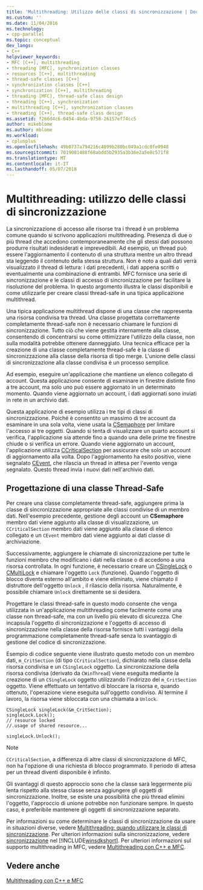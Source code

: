 ```yaml
---
title: 'Multithreading: Utilizzo delle classi di sincronizzazione | Documenti Microsoft'
ms.custom: ''
ms.date: 11/04/2016
ms.technology:
- cpp-parallel
ms.topic: conceptual
dev_langs:
- C++
helpviewer_keywords:
- MFC [C++], multithreading
- threading [MFC], synchronization classes
- resources [C++], multithreading
- thread-safe classes [C++]
- synchronization classes [C++]
- synchronization [C++], multithreading
- threading [MFC], thread-safe class design
- threading [C++], synchronization
- multithreading [C++], synchronization classes
- threading [C++], thread-safe class design
ms.assetid: f266d4c6-0454-4bda-9758-26157ef74cc5
author: mikeblome
ms.author: mblome
ms.workload:
- cplusplus
ms.openlocfilehash: 49b0737a794216c4899b280bc049a1cdc0fe0948
ms.sourcegitcommit: 7019081488f68abdd5b2935a3b36e2a5e8c571f8
ms.translationtype: MT
ms.contentlocale: it-IT
ms.lasthandoff: 05/07/2018
---
```

# <a name="multithreading-how-to-use-the-synchronization-classes"></a>Multithreading: utilizzo delle classi di sincronizzazione
La sincronizzazione di accesso alle risorse tra i thread è un problema comune quando si scrivono applicazioni multithreading. Presenza di due o più thread che accedono contemporaneamente che gli stessi dati possono produrre risultati indesiderati e imprevedibili. Ad esempio, un thread può essere l'aggiornamento il contenuto di una struttura mentre un altro thread sta leggendo il contenuto della stessa struttura. Non è noto a quali dati verrà visualizzato il thread di lettura: i dati precedenti, i dati appena scritti o eventualmente una combinazione di entrambi. MFC fornisce una serie di sincronizzazione e le classi di accesso di sincronizzazione per facilitare la risoluzione del problema. In questo argomento illustra le classi disponibili e come utilizzarle per creare classi thread-safe in una tipica applicazione multithread.  
  
 Una tipica applicazione multithread dispone di una classe che rappresenta una risorsa condivisa tra thread. Una classe progettata correttamente completamente thread-safe non è necessario chiamare le funzioni di sincronizzazione. Tutto ciò che viene gestita internamente alla classe, consentendo di concentrarsi su come ottimizzare l'utilizzo della classe, non sulla modalità potrebbe ottenere danneggiato. Una tecnica efficace per la creazione di una classe completamente thread-safe è la classe di sincronizzazione alla classe della risorsa di tipo merge. L'unione delle classi di sincronizzazione alla classe condivisa è un processo semplice.  
  
 Ad esempio, eseguire un'applicazione che mantiene un elenco collegato di account. Questa applicazione consente di esaminare in finestre distinte fino a tre account, ma solo uno può essere aggiornato in un determinato momento. Quando viene aggiornato un account, i dati aggiornati sono inviati in rete in un archivio dati.  
  
 Questa applicazione di esempio utilizza i tre tipi di classi di sincronizzazione. Poiché è consentito un massimo di tre account da esaminare in una sola volta, viene usata la [CSemaphore](../mfc/reference/csemaphore-class.md) per limitare l'accesso ai tre oggetti. Quando si tenta di visualizzare un quarto account si verifica, l'applicazione sia attende fino a quando una delle prime tre finestre chiude o si verifica un errore. Quando viene aggiornato un account, l'applicazione utilizza [CCriticalSection](../mfc/reference/ccriticalsection-class.md) per assicurare che solo un account di aggiornamento alla volta. Dopo l'aggiornamento ha esito positivo, viene segnalato [CEvent](../mfc/reference/cevent-class.md), che rilascia un thread in attesa per l'evento venga segnalato. Questo thread invia i nuovi dati nell'archivio dati.  
  
##  <a name="_mfc_designing_a_thread.2d.safe_class"></a> Progettazione di una classe Thread-Safe  
 Per creare una classe completamente thread-safe, aggiungere prima la classe di sincronizzazione appropriate alle classi condivise di un membro dati. Nell'esempio precedente, gestione degli account un **CSemaphore** membro dati viene aggiunto alla classe di visualizzazione, un `CCriticalSection` membro dati viene aggiunto alla classe di elenco collegato e un `CEvent` membro dati viene aggiunto ai dati classe di archiviazione.  
  
 Successivamente, aggiungere le chiamate di sincronizzazione per tutte le funzioni membro che modificano i dati nella classe o di accedono a una risorsa controllata. In ogni funzione, è necessario creare un [CSingleLock](../mfc/reference/csinglelock-class.md) o [CMultiLock](../mfc/reference/cmultilock-class.md) e chiamare l'oggetto `Lock` (funzione). Quando l'oggetto di blocco diventa esterno all'ambito e viene eliminato, viene chiamato il distruttore dell'oggetto `Unlock` , il rilascio della risorsa. Naturalmente, è possibile chiamare `Unlock` direttamente se si desidera.  
  
 Progettare le classi thread-safe in questo modo consente che venga utilizzata in un'applicazione multithreading come facilmente come una classe non thread-safe, ma con un livello più elevato di sicurezza. Che incapsula l'oggetto di sincronizzazione e l'oggetto di accesso di sincronizzazione nella classe della risorsa fornisce tutti i vantaggi della programmazione completamente thread-safe senza lo svantaggio di gestione del codice di sincronizzazione.  
  
 Esempio di codice seguente viene illustrato questo metodo con un membro dati, `m_CritSection` (di tipo `CCriticalSection`), dichiarato nella classe della risorsa condivisa e un `CSingleLock` oggetto. La sincronizzazione della risorsa condivisa (derivato da `CWinThread`) viene eseguita mediante la creazione di un `CSingleLock` oggetto utilizzando l'indirizzo del `m_CritSection` oggetto. Viene effettuato un tentativo di bloccare la risorsa e, quando ottenuto, l'operazione viene eseguita sull'oggetto condiviso. Al termine il lavoro, la risorsa viene sbloccata con una chiamata a `Unlock`.  
  
```  
CSingleLock singleLock(&m_CritSection);  
singleLock.Lock();  
// resource locked  
//.usage of shared resource...  
  
singleLock.Unlock();  
```  
  
> [!NOTE]
>  `CCriticalSection`, a differenza di altre classi di sincronizzazione di MFC, non ha l'opzione di una richiesta di blocco programmato. Il periodo di attesa per un thread diventi disponibile è infinito.  
  
 Gli svantaggi di questo approccio sono che la classe sarà leggermente più lenta rispetto alla stessa classe senza aggiungere gli oggetti di sincronizzazione. Inoltre, se esiste una possibilità che più thread elimini l'oggetto, l'approccio di unione potrebbe non funzionare sempre. In questo caso, è preferibile mantenere gli oggetti di sincronizzazione separato.  
  
 Per informazioni su come determinare le classi di sincronizzazione da usare in situazioni diverse, vedere [Multithreading: quando utilizzare le classi di sincronizzazione](../parallel/multithreading-when-to-use-the-synchronization-classes.md). Per ulteriori informazioni sulla sincronizzazione, vedere [sincronizzazione](http://msdn.microsoft.com/library/windows/desktop/ms686353) nel [!INCLUDE[winsdkshort](../atl-mfc-shared/reference/includes/winsdkshort_md.md)]. Per ulteriori informazioni sul supporto multithreading in MFC, vedere [Multithreading con C++ e MFC](../parallel/multithreading-with-cpp-and-mfc.md).  
  
## <a name="see-also"></a>Vedere anche  
 [Multithreading con C++ e MFC](../parallel/multithreading-with-cpp-and-mfc.md)